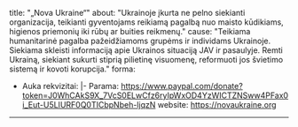 title: "„Nova Ukraine“"
about: "Ukrainoje įkurta ne pelno siekianti organizacija, teikianti gyventojams reikiamą pagalbą nuo maisto kūdikiams, higienos priemonių iki rūbų ar buities reikmenų."
cause: "Teikiama humanitarinė pagalba pažeidžiamoms grupėms ir individams Ukrainoje. Siekiama skleisti informaciją apie Ukrainos situaciją JAV ir pasaulyje. Remti Ukrainą, siekiant sukurti stiprią pilietinę visuomenę, reformuoti jos švietimo sistemą ir kovoti korupcija."
forma:
- Auka
rekvizitai: |-
  Parama: https://www.paypal.com/donate?token=J0WhCAkS9X_7VcS0ELwCfz6ryIpWxOD4YzWICTZNSww4PFax0i_Eut-U5LIURF0Q0TICbpNbeh-ljqzN
website: https://novaukraine.org

---
